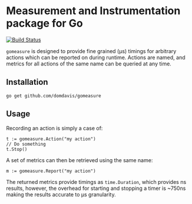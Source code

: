 # Measurement and Instrumentation package for Go

[![Build Status](https://travis-ci.com/domdavis/gomeasure.svg?branch=master)](https://travis-ci.com/domdavis/gomeasure)

`gomeasure` is designed to provide fine grained (μs) timings for arbitrary
actions which can be reported on during runtime. Actions are named, and metrics
for all actions of the same name can be queried at any time.

## Installation

```
go get github.com/domdavis/gomeasure
```

## Usage

Recording an action is simply a case of:

```
t := gomeasure.Action("my action")
// Do something
t.Stop()
``` 

A set of metrics can then be retrieved using the same name:

```
m := gomeasure.Report("my action")
```

The returned metrics provide timings as `time.Duration`, which provides ns
results, however, the overhead for starting and stopping a timer is ~750ns
making the results accurate to μs granularity.
